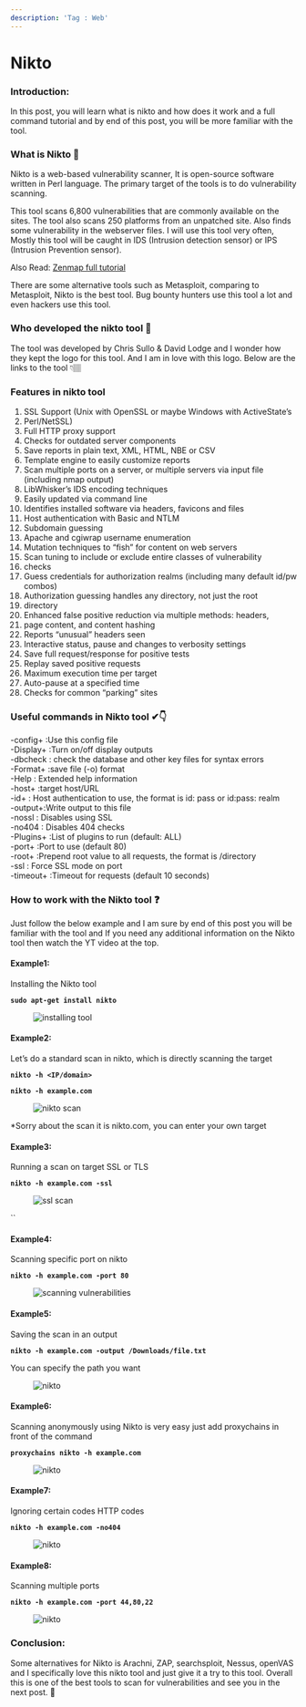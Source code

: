 ```yaml
---
description: 'Tag : Web'
---
```


# Nikto

### Introduction:

In this post, you will learn what is nikto and how does it work and a full command tutorial and by end of this post, you will be more familiar with the tool.

### What is Nikto 🤔

Nikto is a web-based vulnerability scanner, It is open-source software written in Perl language. The primary target of the tools is to do vulnerability scanning.

This tool scans 6,800 vulnerabilities that are commonly available on the sites. The tool also scans 250 platforms from an unpatched site. Also finds some vulnerability in the webserver files. I will use this tool very often, Mostly this tool will be caught in IDS (Intrusion detection sensor) or IPS (Intrusion Prevention sensor).

Also Read: [Zenmap full tutorial](https://www.techyrick.com/zenmap/)

There are some alternative tools such as Metasploit, comparing to Metasploit, Nikto is the best tool. Bug bounty hunters use this tool a lot and even hackers use this tool.

### Who developed the nikto tool 🔻

The tool was developed by Chris Sullo & David Lodge and I wonder how they kept the logo for this tool. And I am in love with this logo. Below are the links to the tool 👇🏽

### Features in nikto tool

1. SSL Support (Unix with OpenSSL or maybe Windows with ActiveState’s
2. Perl/NetSSL)
3. Full HTTP proxy support
4. Checks for outdated server components
5. Save reports in plain text, XML, HTML, NBE or CSV
6. Template engine to easily customize reports
7. Scan multiple ports on a server, or multiple servers via input file (including nmap output)
8. LibWhisker’s IDS encoding techniques
9. Easily updated via command line
10. Identifies installed software via headers, favicons and files
11. Host authentication with Basic and NTLM
12. Subdomain guessing
13. Apache and cgiwrap username enumeration
14. Mutation techniques to “fish” for content on web servers
15. Scan tuning to include or exclude entire classes of vulnerability
16. checks
17. Guess credentials for authorization realms (including many default id/pw combos)
18. Authorization guessing handles any directory, not just the root
19. directory
20. Enhanced false positive reduction via multiple methods: headers,
21. page content, and content hashing
22. Reports “unusual” headers seen
23. Interactive status, pause and changes to verbosity settings
24. Save full request/response for positive tests
25. Replay saved positive requests
26. Maximum execution time per target
27. Auto-pause at a specified time
28. Checks for common “parking” sites

### Useful commands in Nikto tool ✔👇

\-config+ :Use this config file\
\-Display+ :Turn on/off display outputs\
\-dbcheck : check the database and other key files for syntax errors\
\-Format+ :save file (-o) format\
\-Help : Extended help information\
\-host+ :target host/URL\
\-id+ : Host authentication to use, the format is id: pass or id:pass: realm\
\-output+:Write output to this file\
\-nossl : Disables using SSL\
\-no404 : Disables 404 checks\
\-Plugins+ :List of plugins to run (default: ALL)\
\-port+ :Port to use (default 80)\
\-root+ :Prepend root value to all requests, the format is /directory\
\-ssl : Force SSL mode on port\
\-timeout+ :Timeout for requests (default 10 seconds)

### How to work with the Nikto tool ❓

Just follow the below example and I am sure by end of this post you will be familiar with the tool and If you need any additional information on the Nikto tool then watch the YT video at the top.

#### Example1:

Installing the Nikto tool

<pre><code><strong>sudo apt-get install nikto
</strong></code></pre>

<figure><img src="https://www.techyrick.com/wp-content/uploads/2021/09/2021-09-26-18_51_44-Debian-10.x-64-bit-VMware-Workstation-16-Player-Non-commercial-use-only.webp" alt="installing tool"><figcaption></figcaption></figure>

#### Example2:

Let’s do a standard scan in nikto, which is directly scanning the target

<pre><code><strong>nikto -h &#x3C;IP/domain>
</strong></code></pre>

<pre><code><strong>nikto -h example.com
</strong></code></pre>

<figure><img src="https://www.techyrick.com/wp-content/uploads/2021/09/2021-09-26-18_54_38-Debian-10.x-64-bit-VMware-Workstation-16-Player-Non-commercial-use-only-1024x377.webp" alt="nikto scan"><figcaption></figcaption></figure>

\*Sorry about the scan it is nikto.com, you can enter your own target

#### Example3:

Running a scan on target SSL or TLS

<pre><code><strong>nikto -h example.com -ssl
</strong></code></pre>

<figure><img src="https://www.techyrick.com/wp-content/uploads/2021/09/2021-09-26-19_08_22-Debian-10.x-64-bit-VMware-Workstation-16-Player-Non-commercial-use-only.webp" alt="ssl scan"><figcaption></figcaption></figure>

``

#### Example4:

Scanning specific port on nikto

<pre><code><strong>nikto -h example.com -port 80
</strong></code></pre>

<figure><img src="https://www.techyrick.com/wp-content/uploads/2021/09/2021-09-26-19_21_28-Debian-10.x-64-bit-VMware-Workstation-16-Player-Non-commercial-use-only.webp" alt="scanning vulnerabilities"><figcaption></figcaption></figure>

#### Example5:

Saving the scan in an output

<pre><code><strong>nikto -h example.com -output /Downloads/file.txt
</strong></code></pre>

You can specify the path you want

<figure><img src="https://www.techyrick.com/wp-content/uploads/2021/09/2021-09-26-19_30_27-Debian-10.x-64-bit-VMware-Workstation-16-Player-Non-commercial-use-only.webp" alt="nikto"><figcaption></figcaption></figure>

#### Example6:

Scanning anonymously using Nikto is very easy just add proxychains in front of the command

<pre><code><strong>proxychains nikto -h example.com 
</strong></code></pre>

<figure><img src="https://www.techyrick.com/wp-content/uploads/2021/09/2021-09-26-19_38_54-Debian-10.x-64-bit-VMware-Workstation-16-Player-Non-commercial-use-only.webp" alt="nikto"><figcaption></figcaption></figure>

#### Example7:

Ignoring certain codes HTTP codes

<pre><code><strong>nikto -h example.com -no404
</strong></code></pre>

<figure><img src="https://www.techyrick.com/wp-content/uploads/2021/09/2021-09-26-19_43_28-Debian-10.x-64-bit-VMware-Workstation-16-Player-Non-commercial-use-only.webp" alt="nikto"><figcaption></figcaption></figure>

#### Example8:

Scanning multiple ports

<pre><code><strong>nikto -h example.com -port 44,80,22
</strong></code></pre>

<figure><img src="https://www.techyrick.com/wp-content/uploads/2021/09/2021-09-26-20_03_33-Debian-10.x-64-bit-VMware-Workstation-16-Player-Non-commercial-use-only.webp" alt="nikto"><figcaption></figcaption></figure>

### Conclusion:

Some alternatives for Nikto is Arachni, ZAP, searchsploit, Nessus, openVAS and I specifically love this nikto tool and just give it a try to this tool. Overall this is one of the best tools to scan for vulnerabilities and see you in the next post. 🍺
